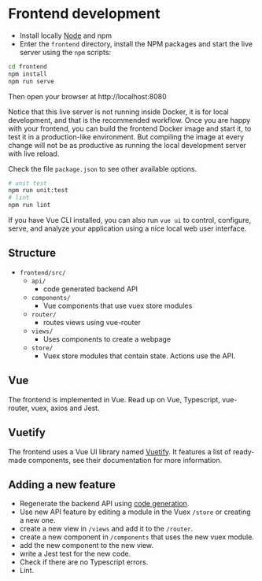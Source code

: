 # Frontend development

- Install locally [Node](https://nodejs.org/en/download/) and npm
- Enter the `frontend` directory, install the NPM packages and start the live server using the `npm` scripts:

```bash
cd frontend
npm install
npm run serve
```

Then open your browser at http://localhost:8080

Notice that this live server is not running inside Docker, it is for local development, and that is the recommended workflow. Once you are happy with your frontend, you can build the frontend Docker image and start it, to test it in a production-like environment. But compiling the image at every change will not be as productive as running the local development server with live reload.

Check the file `package.json` to see other available options.

```bash
# unit test
npm run unit:test
# lint
npm run lint
```

If you have Vue CLI installed, you can also run `vue ui` to control, configure, serve, and analyze your application using a nice local web user interface.

## Structure

- `frontend/src/`
    - `api/`
        - code generated backend API
    - `components/`
        - Vue components that use vuex store modules
    - `router/`
        - routes views using vue-router
    - `views/`
        - Uses components to create a webpage
    - `store/`
        - Vuex store modules that contain state. Actions use the API.

## Vue

The frontend is implemented in Vue. Read up on Vue, Typescript, vue-router, vuex, axios and Jest.

## Vuetify

The frontend uses a Vue UI library named [Vuetify](https://vuetifyjs.com/en/). It features a list of ready-made components, see their documentation for more information.

## Adding a new feature

- Regenerate the backend API using [code generation](/developer-guide/code-generation).
- Use new API feature by editing a module in the Vuex `/store` or creating a new one.
- create a new view in `/views` and add it to the `/router`.
- create a new component in `/components` that uses the new vuex module.
- add the new component to the new view.
- write a Jest test for the new code.
- Check if there are no Typescript errors.
- Lint.